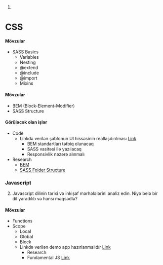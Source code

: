 1. 
# CSS
#### Mövzular

- SASS Basics
  - Variables
  - Nesting
  - @extend
  - @include
  - @import
  - Mixins

#### Mövzular

- BEM (Block-Element-Modifier)
- SASS Structure

#### Görüləcək olan işlər

- Code
  - Linkdə verilən şablonun UI hissəsinin reallaşdırılması [Link](https://www.figma.com/file/EWmzcVkd7qbP5Nf7iMvuqP/Trafalgar-Landing-Page?node-id=0%3A1)
    - BEM standartları tətbiq olunacaq
    - SASS vasitəsi ilə yazılacaq
    - Responsivlik nəzərə alınmalı
- Research
  - [BEM](https://www.slideshare.net/RolandLsslein/bem-css-seriously)
  - [SASS Folder Structure](#)

### Javascript
2. Javascript dilinin tarixi və inkişaf mərhələlərini analiz edin. Niyə belə bir dil yaradılıb və hansı məqsədlə?
  #### Mövzular

- Functions
- Scope
  - Local
  - Global
  - Block
   - Linkdə verilən demo app hazırlanmalıdır [Link](https://iamcodefoxx.github.io/Sticky-Notes/)
     - Research
      - Fundamental JS [Link](https://javascript.info/first-steps)
